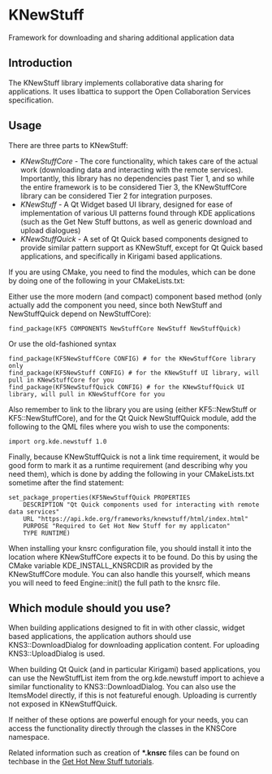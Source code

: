 # KNewStuff

Framework for downloading and sharing additional application data

## Introduction

The KNewStuff library implements collaborative data sharing for
applications. It uses libattica to support the Open Collaboration Services
specification.


## Usage

There are three parts to KNewStuff:

* *KNewStuffCore* - The core functionality, which takes care of the actual work
  (downloading data and interacting with the remote services). Importantly, this
  library has no dependencies past Tier 1, and so while the entire framework is
  to be considered Tier 3, the KNewStuffCore library can be considered Tier 2
  for integration purposes.
* *KNewStuff* - A Qt Widget based UI library, designed for ease of implementation of
  various UI patterns found through KDE applications (such as the Get New Stuff buttons,
  as well as generic download and upload dialogues)
* *KNewStuffQuick* - A set of Qt Quick based components designed to provide similar
  pattern support as KNewStuff, except for Qt Quick based applications, and specifically
  in Kirigami based applications.

If you are using CMake, you need to find the modules, which can be done by doing one of
the following in your CMakeLists.txt:

Either use the more modern (and compact) component based method (only actually add the
component you need, since both NewStuff and NewStuffQuick depend on NewStuffCore):

    find_package(KF5 COMPONENTS NewStuffCore NewStuff NewStuffQuick)

Or use the old-fashioned syntax

    find_package(KF5NewStuffCore CONFIG) # for the KNewStuffCore library only
    find_package(KF5NewStuff CONFIG) # for the KNewStuff UI library, will pull in KNewStuffCore for you
    find_package(KF5NewStuffQuick CONFIG) # for the KNewStuffQuick UI library, will pull in KNewStuffCore for you

Also remember to link to the library you are using (either KF5::NewStuff or
KF5::NewStuffCore), and for the Qt Quick NewStuffQuick module, add the following
to the QML files where you wish to use the components:

    import org.kde.newstuff 1.0

Finally, because KNewStuffQuick is not a link time requirement, it would be good form
to mark it as a runtime requirement (and describing why you need them), which is done
by adding the following in your CMakeLists.txt sometime after the find statement:

    set_package_properties(KF5NewStuffQuick PROPERTIES
        DESCRIPTION "Qt Quick components used for interacting with remote data services"
        URL "https://api.kde.org/frameworks/knewstuff/html/index.html"
        PURPOSE "Required to Get Hot New Stuff for my applicaton"
        TYPE RUNTIME)

When installing your knsrc configuration file, you should install it into the location
where KNewStuffCore expects it to be found. Do this by using the CMake variable
KDE_INSTALL_KNSRCDIR as provided by the KNewStuffCore module. You can also handle this
yourself, which means you will need to feed Engine::init() the full path to the knsrc file.

## Which module should you use?

When building applications designed to fit in with other classic, widget based
applications, the application authors should use KNS3::DownloadDialog for
downloading application content. For uploading KNS3::UploadDialog is used.

When building Qt Quick (and in particular Kirigami) based applications, you can
use the NewStuffList item from the org.kde.newstuff import to achieve a similar
functionality to KNS3::DownloadDialog. You can also use the ItemsModel directly,
if this is not featureful enough. Uploading is currently not exposed in KNewStuffQuick.

If neither of these options are powerful enough for your needs, you can access
the functionality directly through the classes in the KNSCore namespace.

Related information such as creation of <b>*.knsrc</b> files can be found on
techbase in the [Get Hot New Stuff
tutorials](https://techbase.kde.org/Development/Tutorials#Get_Hot_New_Stuff).
